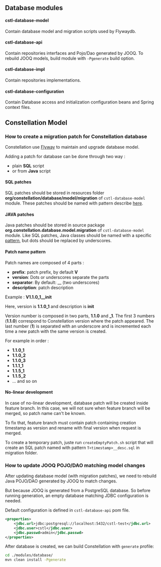 ## Database modules

#### cstl-database-model
Contain database model and migration scripts used by Flywaydb.

#### cstl-database-api
Contain repositories interfaces and Pojo/Dao generated by JOOQ.
To rebuild JOOQ models, build module with `-Pgenerate` build option.

#### cstl-database-impl
Contain repositories implementations.

#### cstl-database-configuration
Contain Database access and initialization configuration beans and Spring context files.

## Constellation Model

### How to create a migration patch for Constellation database
Constellation use [Flyway](http://flywaydb.org/) to maintain and upgrade database model.

Adding a patch for database can be done through two way :
* plain **SQL** script
* or from **Java** script

#### SQL patches
SQL patches should be stored in resources folder **org/constellation/database/model/migration** of `cstl-database-model` module.
These patches should be named with pattern describe [here](#patch-name-pattern).

#### JAVA patches
Java patches should be stored in source package **org.constellation.database.model.migration** of `cstl-database-model` module. Like SQL patches, Java classes should be named with a specific [pattern](#patch-name-pattern), but dots should be replaced by underscores.

#### Patch name pattern
Patch names are composed of 4 parts :
* **prefix**: patch prefix, by default **V**
* **version**: Dots or underscores separate the parts
* **separator**: By default: __ (two underscores)
* **description**: patch description

Example : **V1.1.0_1__init**

Here, version is **1.1.0_1** and description is **init**

Version number is composed in two parts, **1.1.0** and **_1**.
The first 3 numbers (**1.1.0**) correspond to Constellation version where the patch appeared.
The last number (**1**) is separated with an underscore and is incremented each time a new patch with the same version is created.

For example in order :
* **1.1.0_1**
* **1.1.0_2**
* **1.1.0_3**
* **1.1.1_1**
* **1.1.5_1**
* **1.1.5_2**
* ... and so on

#### No-linear development
In case of no-linear development, database patch will be created inside feature branch. In this case, we will not sure when
feature branch will be merged, so patch name can't be known.

To fix that, feature branch must contain patch containing creation timestamp as version and rename with final version when request is merged.

To create a temporary patch, juste run `createEmptyPatch.sh` script that will create an SQL patch
named with pattern `T<timestamp>__desc.sql` in migration folder.

### How to update JOOQ POJO/DAO matching model changes
After updating database model (with migration patches), we need to rebuild Java POJO/DAO generated by JOOQ to match changes.

But because JOOQ is generated from a PostgreSQL database. So before running generation,
an empty database matching JDBC configuration is needed.

Default configuration is defined in `cstl-database-api` pom file.

```xml
<properties>
    <jdbc.url>jdbc:postgresql://localhost:5432/cstl-test</jdbc.url>
    <jdbc.user>cstl</jdbc.user>
    <jdbc.passwd>admin</jdbc.passwd>
</properties>
```

After database is created, we can build Constellation with `generate` profile:

```bash
cd ./modules/database/
mvn clean install -Pgenerate
```